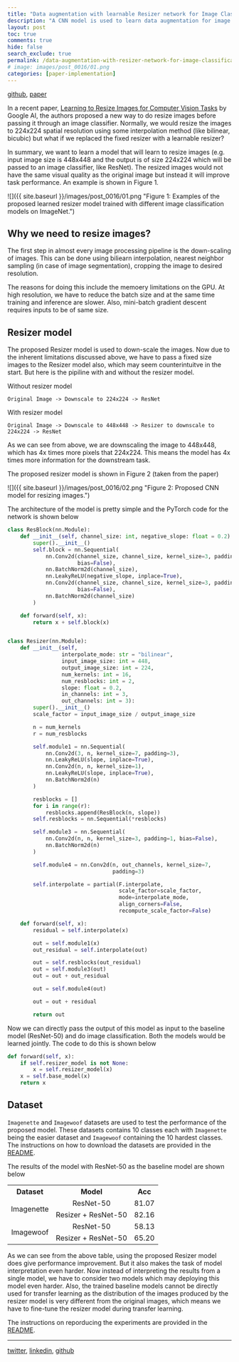 ```yaml
---
title: "Data augmentation with learnable Resizer network for Image Classification"
description: "A CNN model is used to learn data augmentation for image classification task. The generated image of the Resizer model is fed into a standard ResNet model for the downstream task. Model is tested on Imagenette and Imagewoof datasets with code to reproduce the experiments."
layout: post
toc: true
comments: true
hide: false
search_exclude: true
permalink: /data-augmentation-with-resizer-network-for-image-classification
# image: images/post_0016/01.png
categories: [paper-implementation]
---
```


[github](https://github.com/KushajveerSingh/resize_network_cv), [paper](https://arxiv.org/abs/2103.09950)

In a recent paper, [Learning to Resize Images for Computer Vision Tasks](https://arxiv.org/abs/2103.09950) by Google AI, the authors proposed a new way to do resize images before passing it through an image classifier. Normally, we would resize the images to 224x224 spatial resolution using some interpolation method (like bilinear, bicubic) but what if we replaced the fixed resizer with a learnable resizer?

In summary, we want to learn a model that will learn to resize images (e.g. input image size is 448x448 and the output is of size 224x224 which will be passed to an image classifier, like ResNet). The resized images would not have the same visual quality as the original image but instead it will improve task performance. An example is shown in Figure 1.

![]({{ site.baseurl }}/images/post_0016/01.png "Figure 1: Examples of the proposed learned resizer model trained with different image classification models on ImageNet.")

## Why we need to resize images?
The first step in almost every image processing pipeline is the down-scaling of images. This can be done using biliearn interpolation, nearest neighbor sampling (in case of image segmentation), cropping the image to desired resolution.

The reasons for doing this include the memoery limitations on the GPU. At high resolution, we have to reduce the batch size and at the same time training and inference are slower. Also, mini-batch gradient descent requires inputs to be of same size.

## Resizer model
The proposed Resizer model is used to down-scale the images. Now due to the inherent limitations discussed above, we have to pass a fixed size images to the Resizer model also, which may seem counterintuitve in the start. But here is the pipiline with and without the resizer model.

Without resizer model
```
Original Image -> Downscale to 224x224 -> ResNet
```

With resizer model
```
Original Image -> Downscale to 448x448 -> Resizer to downscale to 224x224 -> ResNet
```

As we can see from above, we are downscaling the image to 448x448, which has 4x times more pixels that 224x224. This means the model has 4x times more information for the downstream task.

The proposed resizer model is shown in Figure 2 (taken from the paper)

![]({{ site.baseurl }}/images/post_0016/02.png "Figure 2: Proposed CNN model for resizing images.")

The architecture of the model is pretty simple and the PyTorch code for the network is shown below
```python
class ResBlock(nn.Module):
    def __init__(self, channel_size: int, negative_slope: float = 0.2):
        super().__init__()
        self.block = nn.Sequential(
            nn.Conv2d(channel_size, channel_size, kernel_size=3, padding=1,
                      bias=False),
            nn.BatchNorm2d(channel_size),
            nn.LeakyReLU(negative_slope, inplace=True),
            nn.Conv2d(channel_size, channel_size, kernel_size=3, padding=1,
                      bias=False),
            nn.BatchNorm2d(channel_size)
        )

    def forward(self, x):
        return x + self.block(x)


class Resizer(nn.Module):
    def __init__(self,
                 interpolate_mode: str = "bilinear",
                 input_image_size: int = 448,
                 output_image_size: int = 224,
                 num_kernels: int = 16,
                 num_resblocks: int = 2,
                 slope: float = 0.2,
                 in_channels: int = 3,
                 out_channels: int = 3):
        super().__init__()
        scale_factor = input_image_size / output_image_size

        n = num_kernels
        r = num_resblocks

        self.module1 = nn.Sequential(
            nn.Conv2d(3, n, kernel_size=7, padding=3),
            nn.LeakyReLU(slope, inplace=True),
            nn.Conv2d(n, n, kernel_size=1),
            nn.LeakyReLU(slope, inplace=True),
            nn.BatchNorm2d(n)
        )

        resblocks = []
        for i in range(r):
            resblocks.append(ResBlock(n, slope))
        self.resblocks = nn.Sequential(*resblocks)

        self.module3 = nn.Sequential(
            nn.Conv2d(n, n, kernel_size=3, padding=1, bias=False),
            nn.BatchNorm2d(n)
        )

        self.module4 = nn.Conv2d(n, out_channels, kernel_size=7,
                                 padding=3)

        self.interpolate = partial(F.interpolate,
                                   scale_factor=scale_factor,
                                   mode=interpolate_mode,
                                   align_corners=False,
                                   recompute_scale_factor=False)

    def forward(self, x):
        residual = self.interpolate(x)

        out = self.module1(x)
        out_residual = self.interpolate(out)

        out = self.resblocks(out_residual)
        out = self.module3(out)
        out = out + out_residual

        out = self.module4(out)

        out = out + residual

        return out
```

Now we can directly pass the output of this model as input to the baseline model (ResNet-50) and do image classification. Both the models would be learned jointly. The code to do this is shown below

```python
def forward(self, x):
    if self.resizer_model is not None:
        x = self.resizer_model(x)
    x = self.base_model(x)
    return x
```

## Dataset
`Imagenette` and `Imagewoof` datasets are used to test the performance of the proposed model. These datasets contains 10 classes each with `Imagenette` being the easier dataset and `Imagewoof` containing the 10 hardest classes. The instructions on how to download the datasets are provided in the [README](https://github.com/KushajveerSingh/resize_network_cv).

The results of the model with ResNet-50 as the baseline model are shown below
<table style="text-align:center">
    <tr>
        <th style="text-align:center"> Dataset </th>
        <th style="text-align:center"> Model </th>
        <th style="text-align:center"> Acc </th>
    </tr>
    <tr>
        <td rowspan=2> Imagenette </td>
        <td> ResNet-50 </td>
        <td> 81.07 </td>
    </tr>
    <tr>
        <td> Resizer + ResNet-50 </td>
        <td> 82.16 </td>
    </tr>
    <tr>
        <td rowspan=2> Imagewoof </td>
        <td> ResNet-50 </td>
        <td> 58.13 </td>
    </tr>
    <tr>
        <td> Resizer + ResNet-50 </td>
        <td> 65.20 </td>
    </tr>
</table>

As we can see from the above table, using the proposed Resizer model does give performance improvement. But it also makes the task of model interpretation even harder. Now instead of interpreting the results from a single model, we have to consider two models which may deploying this model even harder. Also, the trained baseline models cannot be directly used for transfer learning as the distribution of the images produced by the resizer model is very different from the original images, which means we have to fine-tune the resizer model during transfer learning.

The instructions on reporducing the experiments are provided in the [README](https://github.com/KushajveerSingh/resize_network_cv).

---

[twitter](https://twitter.com/Kkushaj), [linkedin](https://www.linkedin.com/in/kushaj/), [github](https://github.com/KushajveerSingh)